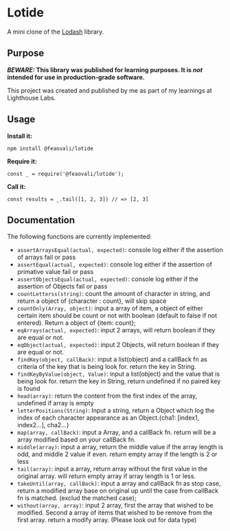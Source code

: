 # Lotide

A mini clone of the [Lodash](https://lodash.com) library.

## Purpose

**_BEWARE:_ This library was published for learning purposes. It is _not_ intended for use in production-grade software.**

This project was created and published by me as part of my learnings at Lighthouse Labs. 

## Usage

**Install it:**

`npm install @feaovali/lotide`

**Require it:**

`const _ = require('@feaovali/lotide');`

**Call it:**

`const results = _.tail([1, 2, 3]) // => [2, 3]`

## Documentation

The following functions are currently implemented:

* `assertArraysEqual(actual, expected)`: console log either if the assertion of arrays fail or pass
* `assertEqual(actual, expected)`: console log either if the assertion of primative value fail or pass
* `assertObjectsEqual(actual, expected)`: console log either if the assertion of Objects fail or pass
* `countLetterss(string)`: count the amount of character in string, and return a object of {character : count}, will skip space
* `countOnly(Array, object)`: input a array of item, a object of either certain item should be count or not with boolean (default to false if not entered). Return a object of {item: count}; 
* `eqArrays(actual, expected)`: input 2 arrays, will return boolean if they are equal or not.
* `eqObject(actual, expected)`: input 2 Objects, will return boolean if they are equal or not.
* `findKey(object, callBack)`: input a list(object) and a callBack fn as criteria of the key that is being look for. return the key in String. 
* `findKeyByValue(object, Value)`: input a list(object) and the value that is being look for. return the key in String, return undefined if no paired key is found
* `head(array)`: return the content from the first index of the array, undefined if array is empty
* `letterPositions(String)`: Input a string, return a Object which log the index of each character appearance as an Object.{cha1: [index1, index2...], cha2...}
* `map(array, callBack)`: input a Array, and a callBack fn. return will be a array modified based on your callBack fn.
* `middle(array)`: input a array, return the middle value if the array length is odd, and middle 2 value if even. return empty array if the length is 2 or less
* `tail(array)`: input a array, return array without the first value in the original array. will return empty array if array length is 1 or less.
* `takeUntil(array, callBack)`: input a array and callBack fn as stop case, return a modified array base on original up until the case from callBack fn is matched. (exclud the matched case);
* `without(array, array)`: input 2 array, first the array that wished to be modified. Second a array of items that wished to be remove from the first array. return a modify array. (Please look out for data type)